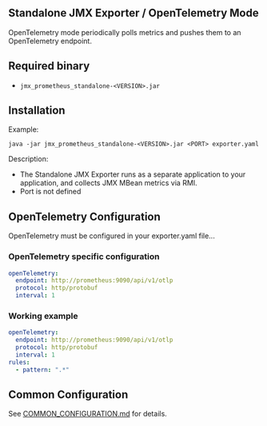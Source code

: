 Standalone JMX Exporter / OpenTelemetry Mode
---

OpenTelemetry mode periodically polls metrics and pushes them to an OpenTelemetry endpoint.

## Required binary

- `jmx_prometheus_standalone-<VERSION>.jar`

## Installation

Example:

```shell
java -jar jmx_prometheus_standalone-<VERSION>.jar <PORT> exporter.yaml
```

Description:

- The Standalone JMX Exporter runs as a separate application to your application, and collects JMX MBean metrics via RMI.
- Port is not defined

## OpenTelemetry Configuration

OpenTelemetry must be configured in your exporter.yaml file...

### OpenTelemetry specific configuration

```yaml
openTelemetry:
  endpoint: http://prometheus:9090/api/v1/otlp
  protocol: http/protobuf
  interval: 1
```

### Working example

```yaml
openTelemetry:
  endpoint: http://prometheus:9090/api/v1/otlp
  protocol: http/protobuf
  interval: 1
rules:
  - pattern: ".*"
```

## Common Configuration

See [COMMON_CONFIGURATION.md](../COMMON_CONFIGURATION.md) for details.


